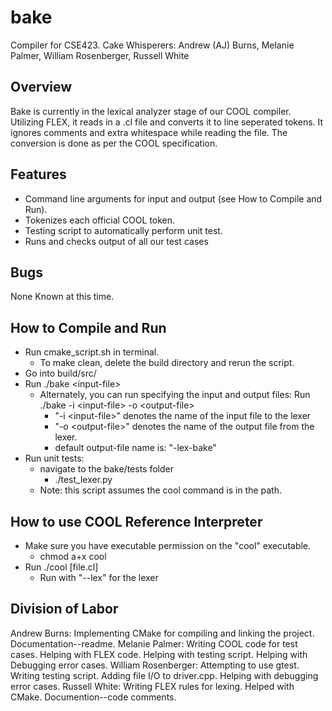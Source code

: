 # bake
Compiler for CSE423.
Cake Whisperers:
  Andrew (AJ) Burns, Melanie Palmer, William Rosenberger, Russell White

## Overview
Bake is currently in the lexical analyzer stage of our COOL compiler. Utilizing FLEX, it reads in a .cl file and converts it to line seperated tokens. It ignores comments and extra whitespace while reading the file. The conversion is done as per the COOL specification.

## Features
- Command line arguments for input and output (see How to Compile and Run).
- Tokenizes each official COOL token.
- Testing script to automatically perform unit test.
 - Runs and checks output of all our test cases

## Bugs
None Known at this time.

## How to Compile and Run
- Run cmake_script.sh in terminal.
  - To make clean, delete the build directory and rerun the script.
- Go into build/src/
- Run ./bake &lt;input-file&gt;
  - Alternately, you can run specifying the input and output files:
    Run ./bake -i &lt;input-file&gt; -o &lt;output-file&gt;
      - "-i &lt;input-file&gt;" denotes the name of the input file to the lexer
      - "-o &lt;output-file&gt;" denotes the name of the output file from the lexer.
      - default output-file name is: "<input-file>-lex-bake"
- Run unit tests:
  - navigate to the bake/tests folder
    - ./test_lexer.py
  - Note: this script assumes the cool command is in the path.

## How to use COOL Reference Interpreter
- Make sure you have executable permission on the "cool" executable.
  - chmod a+x cool
- Run ./cool [file.cl]
  - Run with "--lex" for the lexer

## Division of Labor
Andrew Burns: Implementing CMake for compiling and linking the project. Documentation--readme.
Melanie Palmer: Writing COOL code for test cases. Helping with FLEX code. Helping with testing script. Helping with Debugging error cases.
William Rosenberger: Attempting to use gtest. Writing testing script. Adding file I/O to driver.cpp. Helping with debugging error cases.
Russell White: Writing FLEX rules for lexing. Helped with CMake. Documention--code comments.
